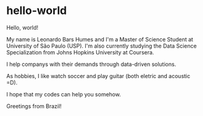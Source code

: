 # hello-world
Hello, world!

My name is Leonardo Bars Humes and I'm a Master of Science Student at University of São Paulo (USP). I'm also currently studying the Data Science Specialization from Johns Hopkins University at Coursera.

I help companys with their demands through data-driven solutions.

As hobbies, I like watch soccer and play guitar (both eletric and acoustic =D).

I hope that my codes can help you somehow.

Greetings from Brazil!
